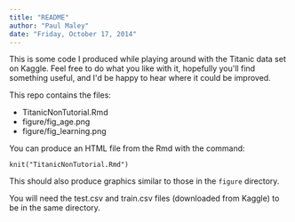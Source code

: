 ```yaml
---
title: "README"
author: "Paul Maley"
date: "Friday, October 17, 2014"
---
```


 This is some code I produced while playing around with the Titanic data set on Kaggle.
 Feel free to do what you like with it, hopefully you'll find something useful, and I'd
 be happy to hear where it could be improved.
 
 This repo contains the files:
 
  - TitanicNonTutorial.Rmd
  - figure/fig_age.png
  - figure/fig_learning.png
 
 You can produce an HTML file from the Rmd with the command:
  
  ```
  knit("TitanicNonTutorial.Rmd")
  ```
 
 This should also produce graphics similar to those in the `figure` directory.


 You will need the test.csv and train.csv files
 (downloaded from Kaggle) to be in the same directory.
 